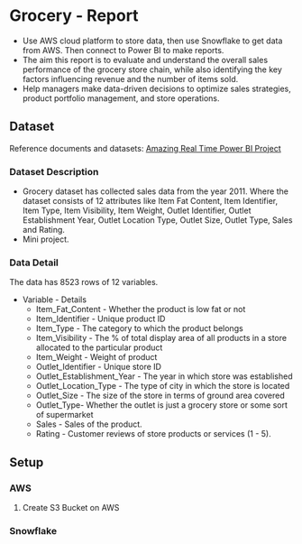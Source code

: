 # Grocery - Report

- Use AWS cloud platform to store data, then use Snowflake to get data from AWS. Then connect to Power BI to make reports.
- The aim this report is to evaluate and understand the overall sales performance of the grocery store chain, while also identifying the key factors influencing revenue and the number of items sold.
- Help managers make data-driven decisions to optimize sales strategies, product portfolio management, and store operations.

## Dataset 

Reference documents and datasets: [Amazing Real Time Power BI Project](https://www.youtube.com/watch?v=mmxVCFceQgU&list=PLO9LeSU_vHCWUvkE1FrGeNxSve7YtJrYl&index=2)

### Dataset Description

- Grocery dataset has collected sales data from the year 2011. Where the dataset consists of 12 attributes like Item Fat Content, Item Identifier, Item Type, Item Visibility, Item Weight, Outlet Identifier, Outlet Establishment Year, Outlet Location Type, Outlet Size, Outlet Type, Sales and Rating. 
- Mini project.

### Data Detail

The data has 8523 rows of 12 variables.

- Variable - Details
  + Item_Fat_Content - Whether the product is low fat or not
  + Item_Identifier - Unique product ID
  + Item_Type - The category to which the product belongs
  + Item_Visibility - The % of total display area of all products in a store allocated to the particular product
  + Item_Weight - Weight of product
  + Outlet_Identifier - Unique store ID
  + Outlet_Establishment_Year - The year in which store was established
  + Outlet_Location_Type - The type of city in which the store is located
  + Outlet_Size - The size of the store in terms of ground area covered
  + Outlet_Type- Whether the outlet is just a grocery store or some sort of supermarket
  + Sales - Sales of the product.
  + Rating - Customer reviews of store products or services (1 - 5).

## Setup

### AWS

1. Create S3 Bucket on AWS

### Snowflake


